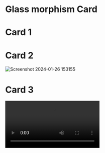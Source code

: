 #  Glass morphism Card
# Card 1


# Card 2
![Screenshot 2024-01-26 153155](https://github.com/SUNNYKUMAR1232/CSS-project/assets/123469525/4cc8fb4b-b350-4d75-a37b-5477df4da5d7)

# Card 3
![Card3](https://github.com/SUNNYKUMAR1232/CSS-project/blob/main/assets/video/Card3.mp4)
